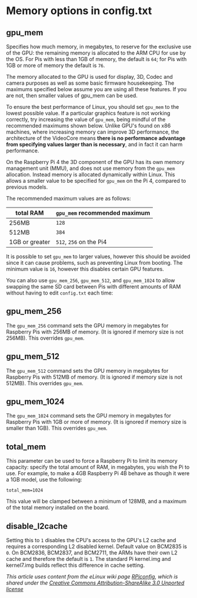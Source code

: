 # Memory options in config.txt

## gpu_mem

Specifies how much memory, in megabytes, to reserve for the exclusive use of the GPU: the remaining memory is allocated to the ARM CPU for use by the OS. For Pis with less than 1GB of memory, the default is `64`; for Pis with 1GB or more of memory the default is `76`. 

The memory allocated to the GPU is used for display, 3D, Codec and camera purposes as well as some basic firmware housekeeping. The maximums specified below assume you are using all these features. If you are not, then smaller values of gpu_mem can be used. 

To ensure the best performance of Linux, you should set `gpu_mem` to the lowest possible value. If a particular graphics feature is not working correctly, try increasing the value of `gpu_mem`, being mindful of the recommended maximums shown below. Unlike GPU's found on x86 machines, where increasing memory can improve 3D performance, the architecture of the VideoCore means **there is no performance advantage from specifying values larger than is necessary**, and in fact it can harm performance.

On the Raspberry Pi 4 the 3D component of the GPU has its own memory management unit (MMU), and does not use memory from the `gpu_mem` allocation. Instead memory is allocated dynamically within Linux. This allows a smaller value to be specified for `gpu_mem` on the Pi 4, compared to previous models.

The recommended maximum values are as follows:

| total RAM | `gpu_mem` recommended maximum |
|-----------|-------------------------------|
| 256MB     | `128`                         |
| 512MB     | `384`                         |
| 1GB or greater | `512`, `256` on the Pi4  |

It is possible to set `gpu_mem` to larger values, however this should be avoided since it can cause problems, such as preventing Linux from booting. The minimum value is `16`, however this disables certain GPU features.

You can also use `gpu_mem_256`, `gpu_mem_512`, and `gpu_mem_1024` to allow swapping the same SD card between Pis with different amounts of RAM without having to edit `config.txt` each time:

## gpu_mem_256

The `gpu_mem_256` command sets the GPU memory in megabytes for Raspberry Pis with 256MB of memory. (It is ignored if memory size is not 256MB). This overrides `gpu_mem`.

## gpu_mem_512

The `gpu_mem_512` command sets the GPU memory in megabytes for Raspberry Pis with 512MB of memory. (It is ignored if memory size is not 512MB). This overrides `gpu_mem`.

## gpu_mem_1024

The `gpu_mem_1024` command sets the GPU memory in megabytes for Raspberry Pis with 1GB or more of memory. (It is ignored if memory size is smaller than 1GB). This overrides `gpu_mem`.

## total_mem

This parameter can be used to force a Raspberry Pi to limit its memory capacity: specify the total amount of RAM, in megabytes, you wish the Pi to use. For example, to make a 4GB Raspberry Pi 4B behave as though it were a 1GB model, use the following:

```
total_mem=1024
```

This value will be clamped between a minimum of 128MB, and a maximum of the total memory installed on the board.

## disable_l2cache

Setting this to `1` disables the CPU's access to the GPU's L2 cache and requires a corresponding L2 disabled kernel. Default value on BCM2835 is `0`. On BCM2836, BCM2837, and BCM2711, the ARMs have their own L2 cache and therefore the default is `1`. The standard Pi kernel.img and kernel7.img builds reflect this difference in cache setting.

*This article uses content from the eLinux wiki page [RPiconfig](http://elinux.org/RPiconfig), which is shared under the [Creative Commons Attribution-ShareAlike 3.0 Unported license](http://creativecommons.org/licenses/by-sa/3.0/)*
